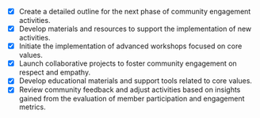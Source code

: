 - [x] Create a detailed outline for the next phase of community engagement activities.
- [x] Develop materials and resources to support the implementation of new activities.
- [x] Initiate the implementation of advanced workshops focused on core values.
- [x] Launch collaborative projects to foster community engagement on respect and empathy.
- [x] Develop educational materials and support tools related to core values.
- [x] Review community feedback and adjust activities based on insights gained from the evaluation of member participation and engagement metrics.